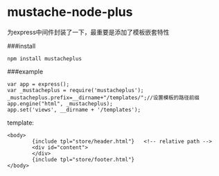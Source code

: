 mustache-node-plus
==================

为express中间件封装了一下，最重要是添加了模板嵌套特性

###install

```
npm install mustacheplus
```

###example

```
var app = express();
var _mustacheplus = require('mustacheplus');
_mustacheplus.prefix=__dirname+"/templates/";//设置模板的路径前缀
app.engine("html", _mustacheplus); 
app.set('views', __dirname + '/templates');

```
template:

```
<body>
        {include tpl="store/header.html"}   <!-- relative path -->
        <div id="content">
        </div>
        {include tpl="store/footer.html"}
</body>
```